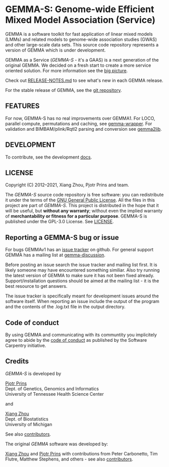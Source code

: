 # GEMMA-S: Genome-wide Efficient Mixed Model Association (Service)

GEMMA is a software toolkit for fast application of linear mixed
models (LMMs) and related models to genome-wide association studies
(GWAS) and other large-scale data sets. This source code repository represents a
version of GEMMA which is under development.

GEMMA as a Service (*GEMMA-S* - it's a GAAS) is a next generation of the original GEMMA. We decided on a fresh start to create a more service oriented solution. For more information see the [big picture](https://portal.mozz.us/gemini/thebird.nl/blog/2021/gemma-big-picture.gmi).

Check out [RELEASE-NOTES.md](RELEASE-NOTES.md) to see what's new in each GEMMA release.

For the stable release of GEMMA, see the [git repository](https://github.com/genetics-statistics/GEMMA).

## FEATURES

For now, GEMMA-S has no real improvements over GEMMA1. For LOCO, parallel compute, permutations and caching, see [gemma-wrapper](https://github.com/genetics-statistics/gemma-wrapper). For validation and BIMBAM/plink/Rqtl2 parsing and conversion see [gemma2lib](https://github.com/genetics-statistics/gemma2lib).

## DEVELOPMENT

To contribute, see the development [docs](doc/gemma-s-development.md).

## LICENSE

Copyright (C) 2012–2021, Xiang Zhou, Pjotr Prins and team.

The *GEMMA-S* source code repository is free software: you can
redistribute it under the terms of the [GNU General Public
License](http://www.gnu.org/licenses/gpl.html). All the files in this
project are part of *GEMMA-S*. This project is distributed in the hope
that it will be useful, but **without any warranty**; without even the
implied warranty of **merchantability or fitness for a particular
purpose**. GEMMA-S is published under the GPL-3.0 License. See
[LICENSE](LICENSE).

## Reporting a GEMMA-S bug or issue

For bugs GEMMAv1 has an
[issue tracker](https://github.com/genetics-statistics/GEMMA/issues)
on github. For general support GEMMA has a mailing list at
[gemma-discussion](https://groups.google.com/forum/#!forum/gemma-discussion).

Before posting an issue search the issue tracker and mailing list
first. It is likely someone may have encountered something
similiar. Also try running the latest version of GEMMA to make sure it
has not been fixed already. Support/installation questions should be
aimed at the mailing list - it is the best resource to get answers.

The issue tracker is specifically meant for development issues around
the software itself. When reporting an issue include the output of the
program and the contents of the .log.txt file in the output directory.

## Code of conduct

By using GEMMA and communicating with its communtity you implicitely
agree to abide by the [code of
conduct](https://software-carpentry.org/conduct/) as published by the
Software Carpentry initiative.

## Credits

*GEMMA-S* is developed by

[Pjotr Prins](http://thebird.nl/)<br>
Dept. of Genetics, Genomics and Informatics<br>
University of Tennessee Health Science Center<br>

and

[Xiang Zhou](http://www.xzlab.org)<br>
Dept. of Biostatistics<br>
University of Michigan<br>

See also [contributors](https://github.com/genetics-statistics/GEMMA-S/graphs/contributors).

[latest_release]: https://github.com/genetics-statistics/GEMMA-S/releases "Most recent stable releases"

The original *GEMMA* software was developed by:

[Xiang Zhou](http://www.xzlab.org) and [Pjotr Prins](http://thebird.nl/)
with contributions from Peter Carbonetto, Tim Flutre, Matthew Stephens,
and others - see also [contributors](https://github.com/genetics-statistics/GEMMA/graphs/contributors).
